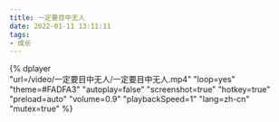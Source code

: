 ```yaml
---
title: 一定要目中无人
date: 2022-01-11 13:11:11
tags:
- 成长
---
```


{%
    dplayer     
    "url=/video/一定要目中无人/一定要目中无人.mp4"
    "loop=yes"
    "theme=#FADFA3"
    "autoplay=false"
    "screenshot=true"
    "hotkey=true"
    "preload=auto"
    "volume=0.9"
    "playbackSpeed=1"
    "lang=zh-cn"
    "mutex=true"
%}
